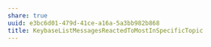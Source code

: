 ```yaml
---
share: true
uuid: e3bc6d01-479d-41ce-a16a-5a3bb982b868
title: KeybaseListMessagesReactedToMostInSpecificTopic
---
```

